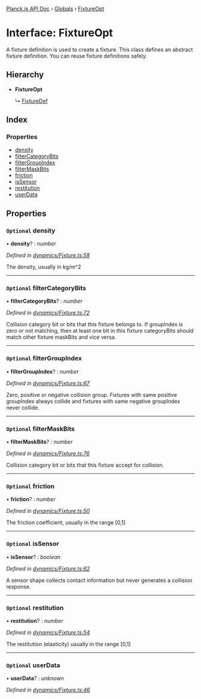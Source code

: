 [Planck.js API Doc](../README.md) › [Globals](../globals.md) › [FixtureOpt](fixtureopt.md)

# Interface: FixtureOpt

A fixture definition is used to create a fixture. This class defines an
abstract fixture definition. You can reuse fixture definitions safely.

## Hierarchy

* **FixtureOpt**

  ↳ [FixtureDef](fixturedef.md)

## Index

### Properties

* [density](fixtureopt.md#optional-density)
* [filterCategoryBits](fixtureopt.md#optional-filtercategorybits)
* [filterGroupIndex](fixtureopt.md#optional-filtergroupindex)
* [filterMaskBits](fixtureopt.md#optional-filtermaskbits)
* [friction](fixtureopt.md#optional-friction)
* [isSensor](fixtureopt.md#optional-issensor)
* [restitution](fixtureopt.md#optional-restitution)
* [userData](fixtureopt.md#optional-userdata)

## Properties

### `Optional` density

• **density**? : *number*

*Defined in [dynamics/Fixture.ts:58](https://github.com/shakiba/planck.js/blob/5b96d95/src/dynamics/Fixture.ts#L58)*

The density, usually in kg/m^2

___

### `Optional` filterCategoryBits

• **filterCategoryBits**? : *number*

*Defined in [dynamics/Fixture.ts:72](https://github.com/shakiba/planck.js/blob/5b96d95/src/dynamics/Fixture.ts#L72)*

Collision category bit or bits that this fixture belongs to.
If groupIndex is zero or not matching, then at least one bit in this fixture categoryBits should match other fixture maskBits and vice versa.

___

### `Optional` filterGroupIndex

• **filterGroupIndex**? : *number*

*Defined in [dynamics/Fixture.ts:67](https://github.com/shakiba/planck.js/blob/5b96d95/src/dynamics/Fixture.ts#L67)*

Zero, positive or negative collision group.
Fixtures with same positive groupIndex always collide and fixtures with same negative groupIndex never collide.

___

### `Optional` filterMaskBits

• **filterMaskBits**? : *number*

*Defined in [dynamics/Fixture.ts:76](https://github.com/shakiba/planck.js/blob/5b96d95/src/dynamics/Fixture.ts#L76)*

Collision category bit or bits that this fixture accept for collision.

___

### `Optional` friction

• **friction**? : *number*

*Defined in [dynamics/Fixture.ts:50](https://github.com/shakiba/planck.js/blob/5b96d95/src/dynamics/Fixture.ts#L50)*

The friction coefficient, usually in the range [0,1]

___

### `Optional` isSensor

• **isSensor**? : *boolean*

*Defined in [dynamics/Fixture.ts:62](https://github.com/shakiba/planck.js/blob/5b96d95/src/dynamics/Fixture.ts#L62)*

A sensor shape collects contact information but never generates a collision response.

___

### `Optional` restitution

• **restitution**? : *number*

*Defined in [dynamics/Fixture.ts:54](https://github.com/shakiba/planck.js/blob/5b96d95/src/dynamics/Fixture.ts#L54)*

The restitution (elasticity) usually in the range [0,1]

___

### `Optional` userData

• **userData**? : *unknown*

*Defined in [dynamics/Fixture.ts:46](https://github.com/shakiba/planck.js/blob/5b96d95/src/dynamics/Fixture.ts#L46)*
